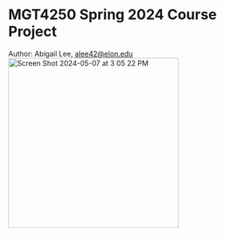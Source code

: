 # MGT4250 Spring 2024 Course Project
Author: Abigail Lee, alee42@elon.edu
<img width="341" alt="Screen Shot 2024-05-07 at 3 05 22 PM" src="https://github.com/abigaillee14/mgt4250spring2024/assets/169195918/83d98336-24fd-4e61-b084-0709d4dd6667">
